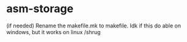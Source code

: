 # asm-storage

 (if needed) Rename the makefile.mk to makefile. Idk if this do able on windows, but it works on linux /shrug
